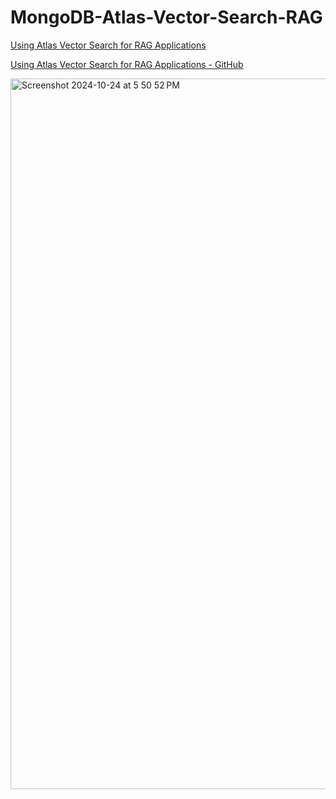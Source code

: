 # MongoDB-Atlas-Vector-Search-RAG

[Using Atlas Vector Search for RAG Applications](https://learn.mongodb.com/courses/using-atlas-vector-search-for-rag-applications)

[Using Atlas Vector Search for RAG Applications - GitHub](https://github.com/mongodb-university/curriculum/tree/main/Atlas-Vector-Search/U3-Using-Atlas-Vector-Search-for-RAG)

<img width="1137" alt="Screenshot 2024-10-24 at 5 50 52 PM" src="https://github.com/user-attachments/assets/f2a748fd-a1e4-4af6-bcbb-98ad0005e5f7">
